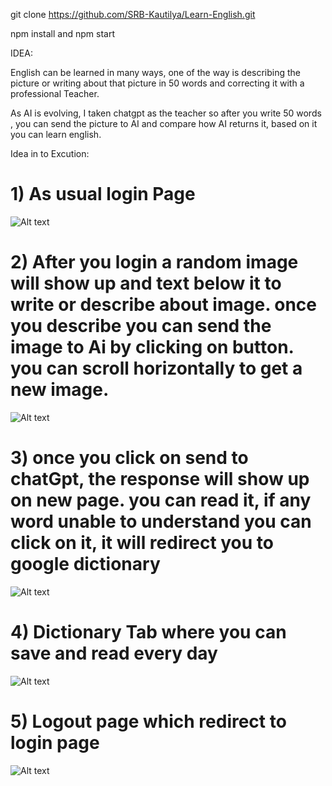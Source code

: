 git clone https://github.com/SRB-Kautilya/Learn-English.git

npm install and npm start 

IDEA:

 English can be learned in many ways, one of the way is describing the picture  or writing about that picture in 50 words and correcting it with a professional Teacher.

 As AI is evolving, I taken chatgpt as the teacher so after you write 50 words , you can send the picture to AI and compare how AI returns it, based on it  you can learn english.


Idea in to Excution:

# 1) As usual  login Page  

![Alt text](./assets/Login.PNG)

# 2) After you login a random image will show up and text below it to write or describe about image. once you describe you can send the image to Ai by clicking on button. you can scroll horizontally to get a new image.


![Alt text](./assets/describeThePicture.PNG)


# 3) once you click on send to chatGpt, the response will show up on new page. you can read it, if any word unable to understand you can click on it, it will redirect you to google dictionary


![Alt text](./assets/AIResponse.PNG)

# 4) Dictionary Tab where you can save and read every day 


![Alt text](./assets/Dictionary.PNG)


# 5) Logout page which redirect to login page

![Alt text](./assets/Logout.PNG)




